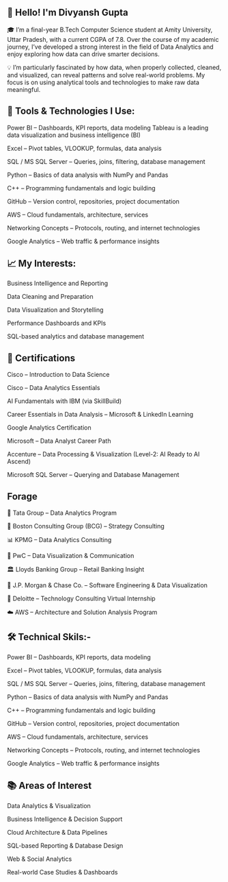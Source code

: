 ## 👋 Hello! I'm Divyansh Gupta
🎓 I’m a final-year B.Tech Computer Science student at Amity University, Uttar Pradesh, with a current CGPA of 7.8. Over the course of my academic journey, I’ve developed a strong interest in the field of Data Analytics and enjoy exploring how data can drive smarter decisions.

💡 I’m particularly fascinated by how data, when properly collected, cleaned, and visualized, can reveal patterns and solve real-world problems. My focus is on using analytical tools and technologies to make raw data meaningful.

## 🔧 Tools & Technologies I Use:
Power BI – Dashboards, KPI reports, data modeling
Tableau is a leading data visualization and business intelligence (BI) 

Excel – Pivot tables, VLOOKUP, formulas, data analysis

SQL / MS SQL Server – Queries, joins, filtering, database management

Python – Basics of data analysis with NumPy and Pandas

C++ – Programming fundamentals and logic building

GitHub – Version control, repositories, project documentation

AWS – Cloud fundamentals, architecture, services

Networking Concepts – Protocols, routing, and internet technologies

Google Analytics – Web traffic & performance insights
## 📈 My Interests:
Business Intelligence and Reporting

Data Cleaning and Preparation

Data Visualization and Storytelling

Performance Dashboards and KPIs

SQL-based analytics and database management

## 📜 Certifications 

Cisco – Introduction to Data Science

Cisco – Data Analytics Essentials

AI Fundamentals with IBM (via SkillBuild)

Career Essentials in Data Analysis – Microsoft & LinkedIn Learning

Google Analytics Certification

Microsoft – Data Analyst Career Path

 Accenture – Data Processing & Visualization (Level-2: AI Ready to AI Ascend)

 Microsoft SQL Server – Querying and Database Management
 ## Forage
 
 🏢 Tata Group – Data Analytics Program

💼 Boston Consulting Group (BCG) – Strategy Consulting

📊 KPMG – Data Analytics Consulting

🧾 PwC – Data Visualization & Communication

🏛 Lloyds Banking Group – Retail Banking Insight

🏦 J.P. Morgan & Chase Co. – Software Engineering & Data Visualization

🧮 Deloitte – Technology Consulting Virtual Internship

☁️ AWS – Architecture and Solution Analysis Program
## 🛠️ Technical Skils:-
Power BI – Dashboards, KPI reports, data modeling

Excel – Pivot tables, VLOOKUP, formulas, data analysis

SQL / MS SQL Server – Queries, joins, filtering, database management

Python – Basics of data analysis with NumPy and Pandas

C++ – Programming fundamentals and logic building

GitHub – Version control, repositories, project documentation

AWS – Cloud fundamentals, architecture, services

Networking Concepts – Protocols, routing, and internet technologies

Google Analytics – Web traffic & performance insights

## 📚 Areas of Interest
Data Analytics & Visualization

Business Intelligence & Decision Support

Cloud Architecture & Data Pipelines

SQL-based Reporting & Database Design

Web & Social Analytics

Real-world Case Studies & Dashboards

